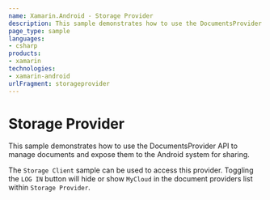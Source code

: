 ```yaml
---
name: Xamarin.Android - Storage Provider
description: This sample demonstrates how to use the DocumentsProvider API to manage documents and expose them to the Android system for sharing. The Storage...
page_type: sample
languages:
- csharp
products:
- xamarin
technologies:
- xamarin-android
urlFragment: storageprovider
---
```

# Storage Provider
This sample demonstrates how to use the DocumentsProvider API to manage 
documents and expose them to the Android system for sharing.

The `Storage Client` sample can be used to access this provider. Toggling
the `LOG IN` button will hide or show `MyCloud` in the document providers 
list within `Storage Provider`.